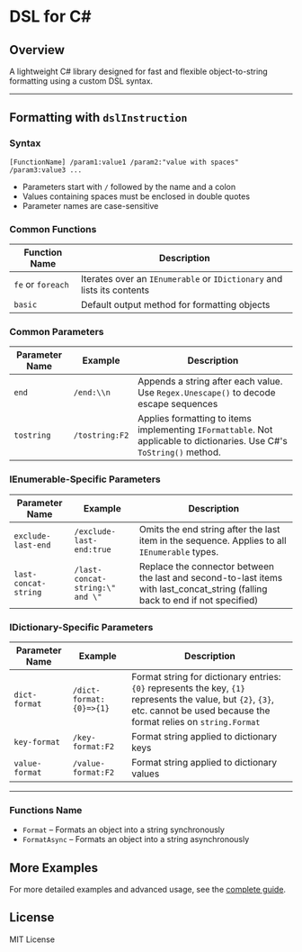# DSL for C#

## Overview

A lightweight C# library designed for fast and flexible object-to-string formatting using a custom DSL syntax.

---

## Formatting with `dslInstruction`

### Syntax

```text
[FunctionName] /param1:value1 /param2:"value with spaces" /param3:value3 ...
```

- Parameters start with `/` followed by the name and a colon
- Values containing spaces must be enclosed in double quotes
- Parameter names are case-sensitive

### Common Functions

| Function Name | Description |
|---------------|-------------|
| `fe` or `foreach` | Iterates over an `IEnumerable` or `IDictionary` and lists its contents |
| `basic`       | Default output method for formatting objects |

### Common Parameters

| Parameter Name | Example         | Description |
|----------------|-----------------|-------------|
| `end`          | `/end:\\n`      | Appends a string after each value. Use `Regex.Unescape()` to decode escape sequences |
| `tostring`     | `/tostring:F2`  | Applies formatting to items implementing `IFormattable`. Not applicable to dictionaries. Use C#'s `ToString()` method. |

### IEnumerable-Specific Parameters

| Parameter Name       | Example                         | Description |
|----------------------|---------------------------------|-------------|
| `exclude-last-end`   | `/exclude-last-end:true`        | Omits the end string after the last item in the sequence. Applies to all `IEnumerable` types. |
| `last-concat-string` | `/last-concat-string:\" and \"` | Replace the connector between the last and second-to-last items with last_concat_string (falling back to end if not specified) |

### IDictionary-Specific Parameters

| Parameter Name | Example               | Description |
|----------------|-----------------------|-------------|
| `dict-format`    | `/dict-format:{0}=>{1}` | Format string for dictionary entries: `{0}` represents the key, `{1}` represents the value, but `{2}`, `{3}`, etc. cannot be used because the format relies on `string.Format` |
| `key-format`    | `/key-format:F2`       | Format string applied to dictionary keys |
| `value-format`  | `/value-format:F2`     | Format string applied to dictionary values |

---

### Functions Name

- `Format` – Formats an object into a string synchronously
- `FormatAsync` – Formats an object into a string asynchronously

## More Examples

For more detailed examples and advanced usage, see the [complete guide](https://github.com/TW-YTFeathered/SeanOne.DSL/blob/4511017efc7b8cd55b7d2d4e6f80d40715aa911f/GUIDE.md).

## License

MIT License
